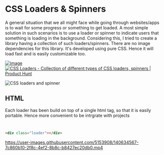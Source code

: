 # CSS Loaders & Spinners
A general situation that we all might face while going through websites/apps is to wait for some progress or something to get loaded. A most simple solution in such scenarios is to use a loader or spinner to indicate users that something is loading in the background.
Considering this, I tried to create a library having a collection of such loaders/spinners. There are no image dependencies for this library. It's developed using pure CSS. Hence it will load fast and is easily customizable too.

[![image](https://user-images.githubusercontent.com/5153908/140635756-e2a4d043-d86b-4748-b006-7db8e7e03079.png)
](https://cssloaders.github.io)  [![CSS Loaders - Collection of different types of CSS loaders, spinners | Product Hunt](https://api.producthunt.com/widgets/embed-image/v1/featured.svg?post_id=318866&theme=light)](https://www.producthunt.com/posts/css-loaders?utm_source=badge-featured&utm_medium=badge&utm_souce=badge-css-loaders)  



![CSS loaders and spinner](https://user-images.githubusercontent.com/5153908/140634495-3ae7b6ae-8535-4e95-b76f-a4420029ca0d.gif)



## HTML

Each loader has been build on top of a single html tag, so that it is easily portable. Hence more convenient to be intrgrate with projects 

```html


<div class="loader"></div>


```






https://user-images.githubusercontent.com/5153908/140634567-7c860b10-2f8c-4ef2-8b8c-b8427ec20db0.mp4



